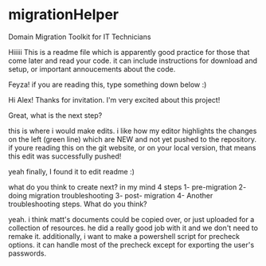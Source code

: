 # migrationHelper
Domain Migration Toolkit for IT Technicians


Hiiiii This is a readme file which is apparently good practice for those that come later and read your code. it can include instructions for download and setup, or important annoucements about the code.


Feyza! if you are reading this, type something down below :)

Hi Alex! Thanks for invitation. I'm very excited about this project!

Great, what is the next step?

this is where i would make edits. i like how my editor highlights the changes on the left (green line) which are NEW and not yet pushed to the repository. if youre reading this on the git website, or on your local version, that means this edit was successfully pushed! 

yeah finally, I found it to edit readme :)

what do you think to create next? in my mind 4 steps 1- pre-migration 2- doing migration troubleshooting 3- post- migration 4-  Another troubleshooting steps. What do you think?

yeah. i think matt's documents could be copied over, or just uploaded for a collection of resources. he did a really good job with it and we don't need to remake it.
additionally, i want to make a powershell script for precheck options. it can handle most of the precheck except for exporting the user's passwords.
